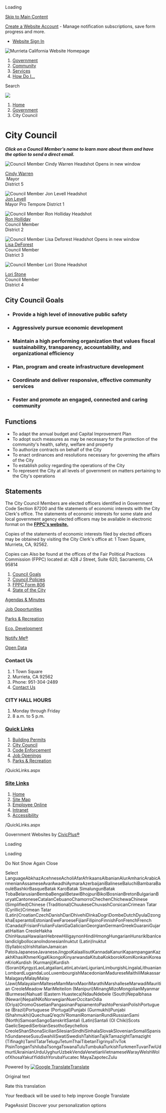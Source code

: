 Loading

[Skip to Main Content](https://www.murrietaca.gov/377/City-Council/)

[Create a Website Account](https://www.murrietaca.gov/MyAccount/ProfileCreate) - Manage notification subscriptions, save form progress and more.   

- [Website Sign In](https://www.murrietaca.gov/MyAccount)

![Murrieta California Website Homepage](https://www.murrietaca.gov/ImageRepository/Document?documentID=11552)

1. [Government](https://www.murrietaca.gov/27/Government)
2. [Community](https://www.murrietaca.gov/31/Community)
3. [Services](https://www.murrietaca.gov/35/Services)
4. [How Do I...](https://www.murrietaca.gov/9/How-Do-I)

Search

![](https://www.murrietaca.gov/ImageRepository/Document?documentID=11266)

1. [Home](https://www.murrietaca.gov)
2. [Government](https://www.murrietaca.gov/27/Government)
3. City Council

# City Council

***Click on a Council Member’s name to learn more about them and have the option to send a direct email.***

![Council Member Cindy Warren Headshot Opens in new window](https://www.murrietaca.gov/ImageRepository/Document?documentId=9062)

[Cindy Warren](https://www.murrietaca.gov/385/Cindy-Warren)   
 Mayor  
District 5

![Council Member Jon Levell Headshot](https://www.murrietaca.gov/ImageRepository/Document?documentId=9063)  
[Jon Levell](https://www.murrietaca.gov/1307/Jon-Levell)   
Mayor Pro Tempore District 1

![Council Member Ron Holliday Headshot](https://www.murrietaca.gov/ImageRepository/Document?documentId=9067)  
[Ron Holliday](https://www.murrietaca.gov/1306/Ron-Holliday)  
Council Member   
District 2

![Council Member Lisa Deforest Headshot Opens in new window](https://www.murrietaca.gov/ImageRepository/Document?documentId=9064)  
[Lisa DeForest](https://www.murrietaca.gov/1095/LIsa-DeForest)  
Council Member  
District 3

![Council Member Lori Stone Headshot](https://www.murrietaca.gov/ImageRepository/Document?documentId=9066)

[Lori Stone](https://www.murrietaca.gov/1094/Lori-Stone)  
Council Member   
District 4

## **City Council Goals**

- ### **Provide a high level of innovative public safety**
- ### **Aggressively pursue economic development**
- ### **Maintain a high performing organization that values fiscal sustainability, transparency, accountability, and organizational efficiency**
- ### **Plan, program and create infrastructure development**
- ### **Coordinate and deliver responsive, effective community services**
- ### **Foster and promote an engaged, connected and caring community**

## **Functions**

- To adapt the annual budget and Capital Improvement Plan
- To adopt such measures as may be necessary for the protection of the community's health, safety, welfare and property
- To authorize contracts on behalf of the City
- To enact ordinances and resolutions necessary for governing the affairs of the City
- To establish policy regarding the operations of the City
- To represent the City at all levels of government on matters pertaining to the City's operations

## Statements

The City Council Members are elected officers identified in Government Code Section 87200 and file statements of economic interests with the City Clerk's office. The statements of economic interests for some state and local government agency elected officers may be available in electronic format on the [**FPPC's website.**](https://www.fppc.ca.gov)

Copies of the statements of economic interests filed by elected officers may be obtained by visiting the City Clerk's office at: 1 Town Square, Murrieta, CA, 92562. 

Copies can Also be found at the offices of the Fair Political Practices Commission (FPPC) located at: 428 J Street, Suite 620, Sacramento, CA 95814

1. [Council Goals](https://www.murrietaca.gov/760/Council-Goals)
2. [Council Policies](https://www.murrietaca.gov/429/Council-Policies)
3. [FPPC Form 806](https://www.murrietaca.gov/Archive.aspx?AMID=58)
4. [State of the City](https://www.murrietaca.gov/419/State-of-the-City)

[Agendas &amp; Minutes](https://www.murrietaca.gov/129/Agendas-Minutes-and-Video)

[Job Opportunities](https://www.governmentjobs.com/careers/murrieta)

[Parks &amp; Recreation](https://www.murrietaca.gov/795/Parks-Recreation)

[Eco. Development](https://www.murrietaca.gov/1176/Economic-Development-Department)

[Notify Me®](https://www.murrietaca.gov/list.aspx)

[Open Data](https://murrietaca.opengov.com/transparency)

### Contact Us

1. 1 Town Square
2. Murrieta, CA 92562
3. Phone: 951-304-2489
4. [Contact Us](https://www.murrietaca.gov)

### CITY HALL HOURS

1. Monday through Friday
2. 8 a.m. to 5 p.m.

### [Quick Links](https://www.murrietaca.gov/QuickLinks.aspx?CID=20)

1. [Building Permits](https://www.murrietaca.gov/162/Building-Safety)
2. [City Council](https://www.murrietaca.gov/377/City-Council)
3. [Code Enforcement](https://www.murrietaca.gov/603/Code-Enforcement)
4. [Job Openings](https://www.governmentjobs.com/careers/murrieta)
5. [Parks &amp; Recreation](https://www.murrietaca.gov/795/Parks-Recreation)

/QuickLinks.aspx

### [Site Links](https://www.murrietaca.gov/QuickLinks.aspx?CID=21)

1. [Home](https://www.murrietaca.gov)
2. [Site Map](https://www.murrietaca.gov/sitemap)
3. [Employee Online](https://murr-online-prod.aspgov.com/Finance/Edge/Login/Login.aspx)
4. [Intranet](https://www.murrietaca.gov/1408/Intranet)
5. [Accessibility](https://www.murrietaca.gov/accessibility)

/QuickLinks.aspx

Government Websites by [CivicPlus®](https://connect.civicplus.com/referral)

Loading

Loading

Do Not Show Again Close

Select LanguageAbkhazAcehneseAcholiAfarAfrikaansAlbanianAlurAmharicArabicArmenianAssameseAvarAwadhiAymaraAzerbaijaniBalineseBaluchiBambaraBaouléBashkirBasqueBatak KaroBatak SimalungunBatak TobaBelarusianBembaBengaliBetawiBhojpuriBikolBosnianBretonBulgarianBuryatCantoneseCatalanCebuanoChamorroChechenChichewaChinese (Simplified)Chinese (Traditional)ChuukeseChuvashCorsicanCrimean Tatar (Cyrillic)Crimean Tatar (Latin)CroatianCzechDanishDariDhivehiDinkaDogriDombeDutchDyulaDzongkhaEsperantoEstonianEweFaroeseFijianFilipinoFinnishFonFrenchFrench (Canada)FrisianFriulianFulaniGaGalicianGeorgianGermanGreekGuaraniGujaratiHaitian CreoleHakha ChinHausaHawaiianHebrewHiligaynonHindiHmongHungarianHunsrikIbanIcelandicIgboIlocanoIndonesianInuktut (Latin)Inuktut (Syllabics)IrishItalianJamaican PatoisJapaneseJavaneseJingpoKalaallisutKannadaKanuriKapampanganKazakhKhasiKhmerKigaKikongoKinyarwandaKitubaKokborokKomiKonkaniKoreanKrioKurdish (Kurmanji)Kurdish (Sorani)KyrgyzLaoLatgalianLatinLatvianLigurianLimburgishLingalaLithuanianLombardLugandaLuoLuxembourgishMacedonianMadureseMaithiliMakassarMalagasyMalayMalay (Jawi)MalayalamMalteseMamManxMaoriMarathiMarshalleseMarwadiMauritian CreoleMeadow MariMeiteilon (Manipuri)MinangMizoMongolianMyanmar (Burmese)Nahuatl (Eastern Huasteca)NdauNdebele (South)Nepalbhasa (Newari)NepaliNKoNorwegianNuerOccitanOdia (Oriya)OromoOssetianPangasinanPapiamentoPashtoPersianPolishPortuguese (Brazil)Portuguese (Portugal)Punjabi (Gurmukhi)Punjabi (Shahmukhi)QuechuaQʼeqchiʼRomaniRomanianRundiRussianSami (North)SamoanSangoSanskritSantali (Latin)Santali (Ol Chiki)Scots GaelicSepediSerbianSesothoSeychellois CreoleShanShonaSicilianSilesianSindhiSinhalaSlovakSlovenianSomaliSpanishSundaneseSusuSwahiliSwatiSwedishTahitianTajikTamazightTamazight (Tifinagh)TamilTatarTeluguTetumThaiTibetanTigrinyaTivTok PisinTonganTshilubaTsongaTswanaTuluTumbukaTurkishTurkmenTuvanTwiUdmurtUkrainianUrduUyghurUzbekVendaVenetianVietnameseWarayWelshWolofXhosaYakutYiddishYorubaYucatec MayaZapotecZulu

Powered by [![Google Translate](https://www.gstatic.com/images/branding/googlelogo/1x/googlelogo_color_42x16dp.png)Translate](https://translate.google.com)

Original text

Rate this translation

Your feedback will be used to help improve Google Translate

PageAssist Discover your personalization options